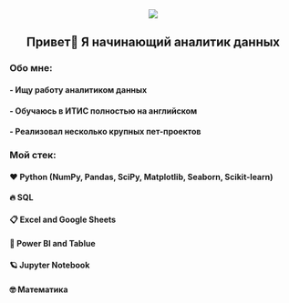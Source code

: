 <div align="center">
  <img src="https://i.gifer.com/4qo9.gif" align="center"/>
</div>

<h2 align="center">Привет👋 Я начинающий аналитик данных</h2>

<h3 align="left">Обо мне:</h3>
<h4 align="left">- Ищу работу аналитиком данных</h4>
<h4 align="left">- Обучаюсь в ИТИС полностью на английском</h4>
<h4 align="left">- Реализовал несколько крупных пет-проектов</h4>

<h3 align="left">Мой стек:</h3>

<div>
  <h4 align="left">❤️ Python (NumPy, Pandas, SciPy, Matplotlib, Seaborn, Scikit-learn)</h4>
  <h4 align="left">🔥 SQL</h4>
  <h4 align="left">📋 Excel and Google Sheets</h4>
  <h4 align="left">💬 Power BI and Tablue</h4>
  <h4 align="left">🪐 Jupyter Notebook</h4>
  <h4 align="left">🤓 Математика</h4>
</div>

